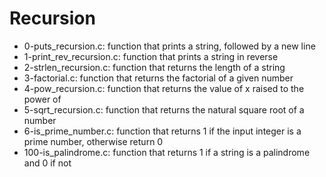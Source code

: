 # Recursion
* 0-puts_recursion.c: function that prints a string, followed by a new line
* 1-print_rev_recursion.c: function that prints a string in reverse
* 2-strlen_recursion.c: function that returns the length of a string
* 3-factorial.c: function that returns the factorial of a given number
* 4-pow_recursion.c: function that returns the value of x raised to the power of 
* 5-sqrt_recursion.c: function that returns the natural square root of a number
* 6-is_prime_number.c: function that returns 1 if the input integer is a prime number, otherwise return 0
* 100-is_palindrome.c: function that returns 1 if a string is a palindrome and 0 if not

